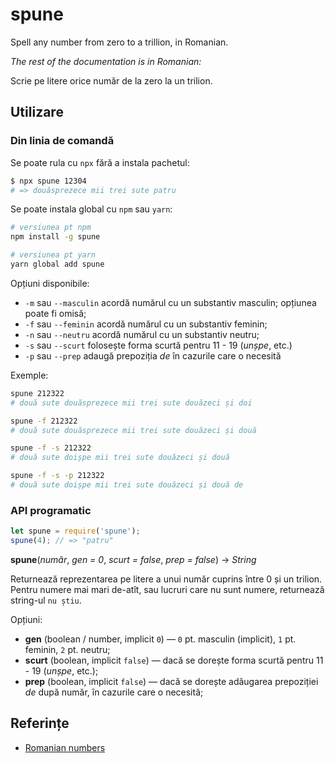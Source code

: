 # spune

Spell any number from zero to a trillion, in Romanian.

_The rest of the documentation is in Romanian:_

Scrie pe litere orice număr de la zero la un trilion.

## Utilizare

### Din linia de comandă

Se poate rula cu `npx` fără a instala pachetul:

```bash
$ npx spune 12304
# => douăsprezece mii trei sute patru
```

Se poate instala global cu `npm` sau `yarn`:

```bash
# versiunea pt npm
npm install -g spune

# versiunea pt yarn
yarn global add spune
```

Opțiuni disponibile:

* `-m` sau `--masculin` acordă numărul cu un substantiv masculin; opțiunea poate fi omisă;
* `-f` sau `--feminin` acordă numărul cu un substantiv feminin;
* `-n` sau `--neutru` acordă numărul cu un substantiv neutru;
* `-s` sau `--scurt` folosește forma scurtă pentru 11 - 19 (_unșpe_, etc.)
* `-p` sau `--prep` adaugă prepoziția _de_ în cazurile care o necesită

Exemple:

```bash
spune 212322
# două sute douăsprezece mii trei sute douăzeci și doi

spune -f 212322
# două sute douăsprezece mii trei sute douăzeci și două

spune -f -s 212322
# două sute doișpe mii trei sute douăzeci și două

spune -f -s -p 212322
# două sute doișpe mii trei sute douăzeci și două de
```

### API programatic

```js
let spune = require('spune');
spune(4); // => "patru"
```

__spune__(_număr_, _gen = 0_, _scurt = false_, _prep = false_) → _String_

Returnează reprezentarea pe litere a unui număr cuprins între 0 și un trilion. Pentru numere mai mari de-atît, sau lucruri care nu sunt numere, returnează string-ul `nu știu`.

Opțiuni:

* __gen__ (boolean / number, implicit `0`) — `0` pt. masculin (implicit), `1` pt. feminin, `2` pt. neutru;
* __scurt__ (boolean, implicit `false`) — dacă se dorește forma scurtă pentru 11 - 19 (_unșpe_, etc.);
* __prep__ (boolean, implicit `false`) — dacă se dorește adăugarea prepoziției _de_ după număr, în cazurile care o necesită; 

## Referințe

* [Romanian numbers](https://en.wikipedia.org/wiki/Romanian_numbers)